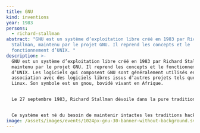```yaml
---
title: GNU
kind: inventions
year: 1983
persons:
  - richard-stallman
abstract: "GNU est un système d’exploitation libre créé en 1983 par Richard
  Stallman, maintenu par le projet GNU. Il reprend les concepts et le
  fonctionnement d’UNIX. "
description: >-
  GNU est un système d’exploitation libre créé en 1983 par Richard Stallman,
  maintenu par le projet GNU. Il reprend les concepts et le fonctionnement
  d’UNIX. Les logiciels qui composent GNU sont généralement utilisés en
  association avec des logiciels libres issus d'autres projets tels que le noyau
  Linux. Son symbole est un gnou, bovidé vivant en Afrique. 


  Le 27 septembre 1983, Richard Stallman dévoile dans la pure tradition hacker son projet de développer un système d’exploitation compatible UNIX appelé GNU — acronyme récursif qui signifie en anglais « GNU’s Not UNIX » (littéralement, « GNU n’est pas UNIX »), en invitant la communauté hacker à le rejoindre et participer à son développement. Cette annonce succède à la « guerre » déclarée par Symbolics au laboratoire d’intelligence artificielle du MIT et à la disparition de la communauté hacker Lisp. Il annonce que le système pourra être utilisé et partagé librement par tous comme ce fut le cas avec Emacs. Concrètement il relate l’effort à accomplir, dont on distingue déjà en 1985 certaines pièces maîtresses : le compilateur GCC finalisé dès juin 1984, une version emacs compatible UNIX, etc. L’effort sera opiniâtrement poursuivi, et au début des années 1990, le projet GNU possède une version utilisable de tous les éléments nécessaires à la construction d’un système d’exploitation (outre ceux cités précédemment : un shell, des bibliothèques, les composants de base, les outils de développement…) à l’exception du plus central : le noyau.


  Ce système est né du besoin de maintenir intactes les traditions hacker de partage dans un monde de plus en plus marqué par l’empreinte du droit d'auteur. Stallman travaillait encore au laboratoire d’intelligence artificielle du MIT au lancement du projet. Il démissionnera en 1984 pour se consacrer entièrement à la création de ce système et, d’après ses mots, « ramener l’esprit de coopération qui prévalait dans la communauté hacker dans les jours anciens ». Il n’était pas question alors de « propriété intellectuelle », et tous les codes sources, distincts, s’échangeaient librement.
image: /assets/images/events/1024px-gnu-30-banner-without-background.svg.png
---
```

